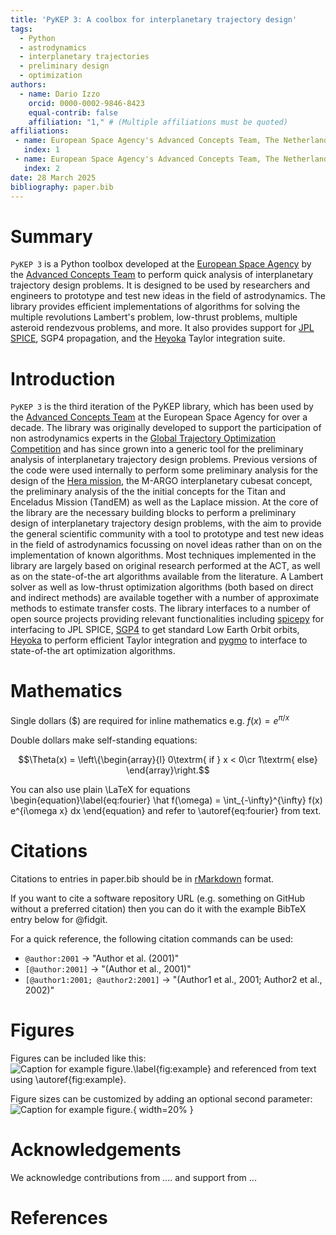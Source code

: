 ```yaml
---
title: 'PyKEP 3: A coolbox for interplanetary trajectory design'
tags:
  - Python
  - astrodynamics
  - interplanetary trajectories
  - preliminary design
  - optimization
authors:
  - name: Dario Izzo
    orcid: 0000-0002-9846-8423
    equal-contrib: false
    affiliation: "1," # (Multiple affiliations must be quoted)
affiliations:
 - name: European Space Agency's Advanced Concepts Team, The Netherlands
   index: 1
 - name: European Space Agency's Advanced Concepts Team, The Netherlands
   index: 2
date: 28 March 2025
bibliography: paper.bib
---
```


# Summary

`PyKEP 3` is a Python toolbox developed at the [European Space Agency](https://www.esa.int) by the 
[Advanced Concepts Team](https://www.esa.int/act) to perform
quick analysis of interplanetary trajectory design problems. It is designed to be used by researchers
and engineers to prototype and test new ideas in the field of astrodynamics. The library provides
efficient implementations of algorithms for solving the multiple revolutions Lambert's problem, low-thrust
problems, multiple asteroid rendezvous problems, and more. It also provides support for [JPL SPICE](https://naif.jpl.nasa.gov/naif/toolkit.html),
SGP4 propagation, and the [Heyoka](https://bluescarni.github.io/heyoka.py/index.html) Taylor integration suite.

# Introduction

`PyKEP 3` is the third iteration of the PyKEP library, which has been used by the [Advanced Concepts Team](https://www.esa.int/act)
at the European Space Agency for over a decade. The library was originally developed to support the participation
of non astrodynamics experts in the [Global Trajectory Optimization Competition](http://www.esa.int/gtoc) and has since
grown into a generic tool for the preliminary analysis of interplanetary trajectory design problems. 
Previous versions of the code were used internally to perform some preliminary analysis for the design of the 
[Hera mission](https://www.heramission.space), the M-ARGO interplanetary cubesat concept,
the preliminary analysis of the the initial concepts for the Titan and Enceladus Mission (TandEM) as well as the Laplace mission.
At the core of the library are the necessary building blocks to perform a preliminary design of interplanetary trajectory design problems,
with the aim to provide the general scientific community with a tool to prototype and test new ideas in the field of
astrodynamics focussing on novel ideas rather than on on the implementation of known algorithms. Most
techniques implemented in the library are largely based on original research performed at the ACT, as well as on the state-of-the art
algorithms available from the literature. A Lambert solver as well as low-thrust optimization algorithms (both based on direct and indirect methods)
are available together with a number of approximate methods to estimate transfer costs. 
The library interfaces to a number of open source projects providing relevant functionalities including [spicepy](https://spiceypy.readthedocs.io/en/stable/) for interfacing to JPL SPICE,
[SGP4](https://pypi.org/project/sgp4/) to get standard Low Earth Orbit orbits, 
[Heyoka](https://bluescarni.github.io/heyoka.py/) to perform efficient Taylor integration and [pygmo](https://esa.github.io/pygmo2/) to interface to state-of-the art optimization algorithms.

# Mathematics

Single dollars ($) are required for inline mathematics e.g. $f(x) = e^{\pi/x}$

Double dollars make self-standing equations:

$$\Theta(x) = \left\{\begin{array}{l}
0\textrm{ if } x < 0\cr
1\textrm{ else}
\end{array}\right.$$

You can also use plain \LaTeX for equations
\begin{equation}\label{eq:fourier}
\hat f(\omega) = \int_{-\infty}^{\infty} f(x) e^{i\omega x} dx
\end{equation}
and refer to \autoref{eq:fourier} from text.

# Citations

Citations to entries in paper.bib should be in
[rMarkdown](http://rmarkdown.rstudio.com/authoring_bibliographies_and_citations.html)
format.

If you want to cite a software repository URL (e.g. something on GitHub without a preferred
citation) then you can do it with the example BibTeX entry below for @fidgit.

For a quick reference, the following citation commands can be used:
- `@author:2001`  ->  "Author et al. (2001)"
- `[@author:2001]` -> "(Author et al., 2001)"
- `[@author1:2001; @author2:2001]` -> "(Author1 et al., 2001; Author2 et al., 2002)"

# Figures

Figures can be included like this:
![Caption for example figure.\label{fig:example}](figure.png)
and referenced from text using \autoref{fig:example}.

Figure sizes can be customized by adding an optional second parameter:
![Caption for example figure.](figure.png){ width=20% }

# Acknowledgements

We acknowledge contributions from .... and support from ...

# References

